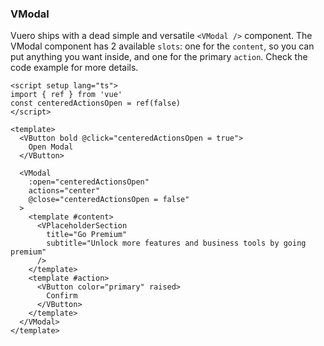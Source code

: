 ### VModal

Vuero ships with a dead simple and versatile `<VModal />` component.
The VModal component has 2 available `slots`: one for the `content`,
so you can put anything you want inside, and one for the primary `action`.
Check the code example for more details.

<!--code-->

```vue
<script setup lang="ts">
import { ref } from 'vue'
const centeredActionsOpen = ref(false)
</script>

<template>
  <VButton bold @click="centeredActionsOpen = true">
    Open Modal
  </VButton>

  <VModal
    :open="centeredActionsOpen"
    actions="center"
    @close="centeredActionsOpen = false"
  >
    <template #content>
      <VPlaceholderSection
        title="Go Premium"
        subtitle="Unlock more features and business tools by going premium"
      />
    </template>
    <template #action>
      <VButton color="primary" raised>
        Confirm
      </VButton>
    </template>
  </VModal>
</template>
```

<!--/code-->
